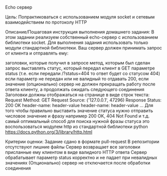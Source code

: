 Echo сервер

Цель:
Попрактиковаться с использованием модуля socket и сетевым взаимодействием по протоколу HTTP


Описание/Пошаговая инструкция выполнения домашнего задания:
В этом задании реализуем собственный echo-сервер с использованием библиотеки socket.
Для выполнения задания использовать только модули стандартной библиотеки.
Ваш сервер должен принимать запрос от клиента и отправлять ему:

заголовки, которые получил в запросе
метод, которым был сделан запрос
выставлять статус, который передал клиент в GET параметре status (т.е. если передали /?status=404 то ответ будет со статусом 404) если параметр не передан или не валидный то отдавать 200, если значение
(опционально) сервер не должен прекращать работу после ответа клиенту, а продолжать ожидать следующего соединения
Заголовки должны отображаться на странице в виде строк текста:
Request Method: GET
Request Source: ('127.0.0.1', 47296)
Response Status: 200 OK
header-name: header-value
header-name: header-value
...
Для того чтобы правильно выставить значение статуса нужно отправить числовое значение и фразу например 200 OK, 404 Not Found и т.д. самый оптимальный способ для поиска нужной фразы статуса это воспользоваться модулем http из стандартной библиотеки python https://docs.python.org/3/library/http.html

Критерии оценки:
Задание сдано в формате pull-request
В репозитории отсутствуют лишние файлы
Сервер возвращает все заголовки присланные ему клиентом в виде валидного HTTP ответа
Сервер обрабатывает параметр status корректно и не падает при невалидных значениях
(Опционально) сервер не отключается после обработки соединения

